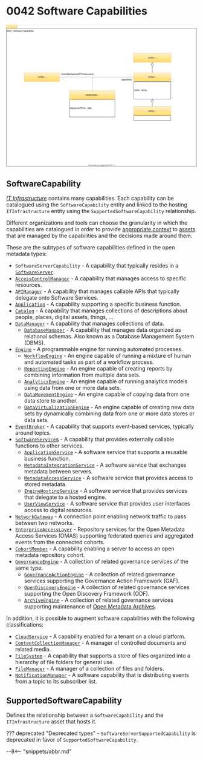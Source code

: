 <!-- SPDX-License-Identifier: CC-BY-4.0 -->
<!-- Copyright Contributors to the Egeria project. -->

# 0042 Software Capabilities

![UML](0042-Software-Capabilities.svg)

## SoftwareCapability

[*IT Infrastructure*](/egeria-docs/types/0/0030-Hosts-and-Platforms) contains many capabilities.  Each capability can be catalogued using the `SoftwareCapability` entity and linked to the hosting `ITInfrastructure` entity using the `SupportedSoftwareCapability` relationship. 

Different organizations and tools can choose the granularity in which the capabilities are catalogued in order to provide [appropriate context](/egeria-docs/0/0045-Servers-and-Assets) to [assets](/egeria-docs/types/0/0010-Base-Model) that are managed by the capabilities and the decisions made around them.

These are the subtypes of software capabilities defined in the open metadata types:

- `SoftwareServerCapability` - A capability that typically resides in a [`SoftwareServer`](/egeria-docs/types/0/0040-Software-Servers).
- [`AccessControlManager`](/egeria-docs/types/0/0050-Applications-and-Processes/#accesscontrolmanager) - A capability that manages access to specific resources.
- [`APIManager`](/egeria-docs/types/0/0050-Applications-and-Processes/#apimanager) - A capability that manages callable APIs that typically delegate onto Software Services.
- [`Application`](/egeria-docs/types/0/0050-Applications-and-Processes/#application) - A capability supporting a specific business function.
- [`Catalog`](/egeria-docs/types/0/0050-Applications-and-Processes/#catalog) - A capability that manages collections of descriptions about people, places, digital assets, things, ...
- [`DataManager`](/egeria-docs/types/0/0050-Applications-and-Processes/#datamanager) - A capability that manages collections of data.
    - [`DatabaseManager`](/egeria-docs/types/0/0050-Applications-and-Processes/#databasemanager) - A capability that manages data organized as relational schemas.  Also known as a Database Management System (DBMS).
- [`Engine`](/egeria-docs/types/0/0055-Data-Processing-Engines/#engine) - A programmable engine for running automated processes.
    - [`WorkflowEngine`](/egeria-docs/types/0/0055-Data-Processing-Engines/#workflowengine) - An engine capable of running a mixture of human and automated tasks as part of a workflow process.
    - [`ReportingEngine`](/egeria-docs/types/0/0055-Data-Processing-Engines/#reportingengine) - An engine capable of creating reports by combining information from multiple data sets.
    - [`AnalyticsEngine`](/egeria-docs/types/0/0055-Data-Processing-Engines/#analyticsengine) - An engine capable of running analytics models using data from one or more data sets.
    - [`DataMovementEngine`](/egeria-docs/types/0/0055-Data-Processing-Engines/#datamovementengine) - An engine capable of copying data from one data store to another.
    - [`DataVirtualizationEngine`](/egeria-docs/types/0/0055-Data-Processing-Engines/#datavirtualizationengine) - An engine capable of creating new data sets by dynamically combining data from one or more data stores or data sets.
- [`EventBroker`](/egeria-docs/types/0/0050-Applications-and-Processes/#eventbroker) - A capability that supports event-based services, typically around topics.
- [`SoftwareService`s](/egeria-docs/types/0/0057-Software-Services/#softwareservice) - A capability that provides externally callable functions to other services.
    - [`ApplicationService`](/egeria-docs/types/0/0057-Software-Services/#applicationservice) - A software service that supports a reusable business function.
    - [`MetadataIntegrationService`](/egeria-docs/types/0/0057-Software-Services/#metadataintegrationservice) - A software service that exchanges metadata between servers.
    - [`MetadataAccessService`](/egeria-docs/types/0/0057-Software-Services/#metadataaccessservice) - A software service that provides access to stored metadata.
    - [`EngineHostingService`](/egeria-docs/types/0/0057-Software-Services/#enginehostingservice) - A software service that provides services that delegate to a hosted engine.
    - [`UserViewService`](/egeria-docs/types/0/0057-Software-Services/#userviewservice) - A software service that provides user interfaces access to digital resources.
- [`NetworkGateway`](/egeria-docs/types/0/0070-Networks-and-Gateways/#networkgateway) - A connection point enabling network traffic to pass between two networks.
- [`EnterpriseAccessLayer`](/egeria-docs/types/0/0057-Software-Services/#enterpriseaccesslayer) - Repository services for the Open Metadata Access Services (OMAS) supporting federated queries and aggregated events from the connected cohorts.
- [`CohortMember`](/egeria-docs/types/0/0057-Software-Services/#cohortmember) - A capability enabling a server to access an open metadata repository cohort.
- [`GovernanceEngine`](/egeria-docs/types/4/0461-Governance-Engines/#governanceengine) - A collection of related governance services of the same type.
    - [`GovernanceActionEngine`](/egeria-docs/types/4/0461-Governance-Engines/#governanceactionengine) - A collection of related governance services supporting the Governance Action Framework (GAF).
    - [`OpenDiscoveryEngine`](/egeria-docs/types/6/0601-Open-Discovery-Engine/#opendiscoveryengine) - A collection of related governance services supporting the Open Discovery Framework (ODF).
   - [`ArchiveEngine`](/egeria-docs/types/4/0461-Governance-Engines/#archiveengine) - A collection of related governance services supporting maintenance of [Open Metadata Archives](/egeria-docs/concepts/open-metadata-archive).

In addition, it is possible to augment software capabilities with the following classifications:

- [`CloudService`](/egeria-docs/types/0/0090-Cloud-Platforms-and-Services/#cloudservice) - A capability enabled for a tenant on a cloud platform.
- [`ContentCollectionManager`](/egeria-docs/types/0/0056-Resource-Managers/#contentcollectionmanager) - A manager of controlled documents and related media.
- [`FileSystem`](/egeria-docs/types/0/0056-Resource-Managers/#filesystem) - A capability that supports a store of files organized into a hierarchy of file folders for general use.
- [`FileManager`](/egeria-docs/types/0/0056-Resource-Managers/#filemanager) - A manager of a collection of files and folders.
- [`NotificationManager`](/egeria-docs/types/0/0056-Resource-Managers/#notificationmanager) - A software capability that is distributing events from a topic to its subscriber list.

## SupportedSoftwareCapability

Defines the relationship between a `SoftwareCapability` and the `ITInfrastructure` asset that hosts it.

??? deprecated "Deprecated types"
    - `SoftwareServerSupportedCapability` is deprecated in favor of `SupportedSoftwareCapability`.
    
--8<-- "snippets/abbr.md"
